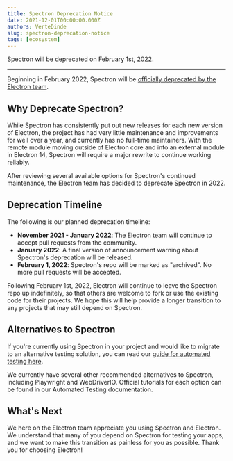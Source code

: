 ```yaml
---
title: Spectron Deprecation Notice
date: 2021-12-01T00:00:00.000Z
authors: VerteDinde
slug: spectron-deprecation-notice
tags: [ecosystem]
---
```


Spectron will be deprecated on February 1st, 2022.

---

Beginning in February 2022, Spectron will be [officially deprecated by the Electron team](https://github.com/electron-userland/spectron/issues/1045).

## Why Deprecate Spectron?

While Spectron has consistently put out new releases for each new version of Electron, the project has had very little maintenance and improvements for well over a year, and currently has no full-time maintainers. With the remote module moving outside of Electron core and into an external module in Electron 14, Spectron will require a major rewrite to continue working reliably.

After reviewing several available options for Spectron's continued maintenance, the Electron team has decided to deprecate Spectron in 2022.

## Deprecation Timeline

The following is our planned deprecation timeline:

- **November 2021 - January 2022**: The Electron team will continue to accept pull requests from the community.
- **January 2022**: A final version of announcement warning about Spectron's deprecation will be released.
- **February 1, 2022**: Spectron's repo will be marked as "archived". No more pull requests will be accepted.

Following February 1st, 2022, Electron will continue to leave the Spectron repo up indefinitely, so that others are welcome to fork or use the existing code for their projects. We hope this will help provide a longer transition to any projects that may still depend on Spectron.

## Alternatives to Spectron

If you're currently using Spectron in your project and would like to migrate to an alternative testing solution, you can read our [guide for automated testing here](https://www.electronjs.org/docs/latest/tutorial/automated-testing).

We currently have several other recommended alternatives to Spectron, including Playwright and WebDriverIO. Official tutorials for each option can be found in our Automated Testing documentation.

## What's Next

We here on the Electron team appreciate you using Spectron and Electron. We understand that many of you depend on Spectron for testing your apps, and we want to make this transition as painless for you as possible. Thank you for choosing Electron!
